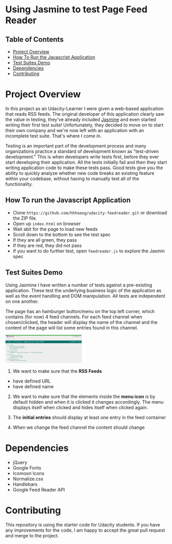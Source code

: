 # Using Jasmine to test Page Feed Reader

## Table of Contents

* [Project Overview](#projectoverview)
* [How To Run the Javascript Application](#how-to-run-the-javascript-application)
* [Test Suites Demo](#test-suites-demo)
* [Dependencies](#dependencies)
* [Contributing](#contributing)

# Project Overview

In this project as an Udacity-Learner I were given a web-based application that reads RSS feeds. The original developer of this application clearly saw the value in testing, they've already included [Jasmine](http://jasmine.github.io/) and even started writing their first test suite! Unfortunately, they decided to move on to start their own company and we're now left with an application with an incomplete test suite. That's where I come in.

Testing is an important part of the development process and many organizations practice a standard of development known as "test-driven development." This is when developers write tests first, before they ever start developing their application. All the tests initially fail and then they start writing application code to make these tests pass. Good tests give you the ability to quickly analyze whether new code breaks an existing feature within your codebase, without having to manually test all of the functionality.



## How To run the Javascript Application
* Clone ```https://github.com/hhhoang/udacity-feedreader.git``` or download the ZIP file.
* Open up `index.html` on browser
* Wait abit for the page to  load new feeds
* Scroll down to the bottom to see the test spec
* If they are all green, they pass
* If they are red, they did not pass
* If you want to do further test, open `feedreader.js` to explore the Jasmin spec

## Test Suites Demo
Using Jasmine I have written a number of tests against a pre-existing application. These test the underlying business logic of the application as well as the event handling and DOM manipulation. All tests are independent on one another.

The page has an hamburger button/menu on the top left corner, which contains (for now) 4 feed channels. For each feed channel when chosen/clicked, the header will display the name of the channel and the content of the page will list some entries found in this channel.

<img src="jasmine.PNG" alt="Testing specs with Jasmine" width="50%">

1. We want to make sure that the **RSS Feeds**

* have defined URL
* have defined name 
2. We want to make sure that the elements inside the **menu icon** is by default hidden and when it is clicked it changes accordingly. The menu displays itself when clicked and hides itself when clicked again.

3. The **initial entries** should display at least one entry in the feed container

4. When we change the feed channel the content should change 



# Dependencies
* jQuery
* Google Fonts
* Icomoon Icons
* Normalize.css
* Handlebars
* Google Feed Reader API 

# Contributing

This repository is using the starter code for Udacity students. If you have any improvements for the code, I am happy to accept the great pull request and merge to the project.
